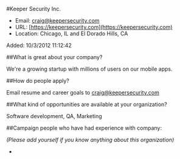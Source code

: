 
#Keeper Security Inc.

* Email: [craig@keepersecurity.com](mailto:craig@keepersecurity.com)
* URL: [https://keepersecurity.com](https://keepersecurity.com)
* Location: Chicago, IL and El Dorado Hills, CA

Added: 10/3/2012 11:12:42

##What is great about your company?

We're a growing startup with millions of users on our mobile apps.

##How do people apply?

Email resume and career goals to craig@keepersecurity.com

##What kind of opportunities are available at your organization?

Software development, QA, Marketing

##Campaign people who have had experience with company:

*(Please add yourself if you know anything about this organization)*

* 


    